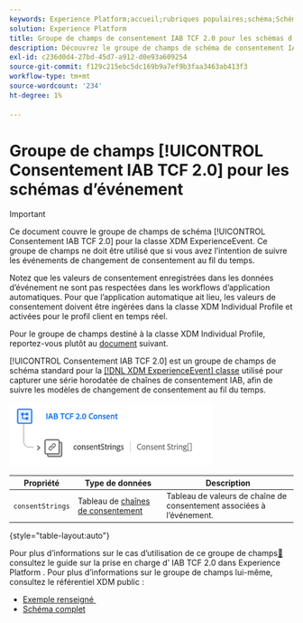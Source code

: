 ```yaml
---
keywords: Experience Platform;accueil;rubriques populaires;schéma;Schéma;XDM;ExperienceEvent;champs;schémas;Schémas;Conception de schéma;groupe de champs;groupe de champs;iab;tcf;consentement;
solution: Experience Platform
title: Groupe de champs de consentement IAB TCF 2.0 pour les schémas d’événement
description: Découvrez le groupe de champs de schéma de consentement IAB TCF 2.0 pour la classe XDM ExperienceEvent.
exl-id: c236d0d4-27bd-45d7-a912-d0e93a609254
source-git-commit: f129c215ebc5dc169b9a7ef9b3faa3463ab413f3
workflow-type: tm+mt
source-wordcount: '234'
ht-degree: 1%

---
```


# Groupe de champs [!UICONTROL Consentement IAB TCF 2.0] pour les schémas d’événement

>[!IMPORTANT]
>
>Ce document couvre le groupe de champs de schéma [!UICONTROL Consentement IAB TCF 2.0] pour la classe XDM ExperienceEvent. Ce groupe de champs ne doit être utilisé que si vous avez l’intention de suivre les événements de changement de consentement au fil du temps.
>
>Notez que les valeurs de consentement enregistrées dans les données d’événement ne sont pas respectées dans les workflows d’application automatiques. Pour que l’application automatique ait lieu, les valeurs de consentement doivent être ingérées dans la classe XDM Individual Profile et activées pour le profil client en temps réel.
>
>Pour le groupe de champs destiné à la classe XDM Individual Profile, reportez-vous plutôt au [document](../profile/iab.md) suivant.

[!UICONTROL Consentement IAB TCF 2.0] est un groupe de champs de schéma standard pour la [[!DNL XDM ExperienceEvent] classe](../../classes/experienceevent.md) utilisé pour capturer une série horodatée de chaînes de consentement IAB, afin de suivre les modèles de changement de consentement au fil du temps.

![](../../images/field-groups/iab-event.png)

| Propriété | Type de données | Description |
| --- | --- | --- |
| `consentStrings` | Tableau de [chaînes de consentement](../../data-types/consent-string.md) | Tableau de valeurs de chaîne de consentement associées à l’événement. |

{style="table-layout:auto"}

Pour plus d’informations sur le cas d’utilisation de ce groupe de champs[&#128279;](../../../landing/governance-privacy-security/consent/iab/overview.md) consultez le guide sur la prise en charge d’ IAB TCF 2.0 dans Experience Platform . Pour plus d’informations sur le groupe de champs lui-même, consultez le référentiel XDM public :

* [&#x200B; Exemple renseigné &#x200B;](https://github.com/adobe/xdm/blob/master/components/fieldgroups/experience-event/experienceevent-privacy.example.1.json)
* [Schéma complet](https://github.com/adobe/xdm/blob/master/components/fieldgroups/experience-event/experienceevent-privacy.schema.json)
